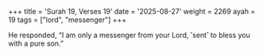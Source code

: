 +++
title = 'Surah 19, Verses 19'
date = '2025-08-27'
weight = 2269
ayah = 19
tags = ["lord", "messenger"]
+++

He responded, “I am only a messenger from your Lord, ˹sent˺ to bless you with a pure son.”